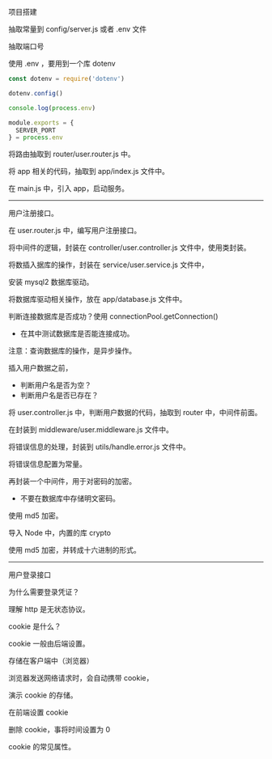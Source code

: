 项目搭建

抽取常量到 config/server.js 或者 .env 文件

抽取端口号

使用 .env ，要用到一个库 dotenv

```js
const dotenv = require('dotenv')

dotenv.config()

console.log(process.env)

module.exports = {
  SERVER_PORT
} = process.env
```



将路由抽取到 router/user.router.js 中。



将 app 相关的代码，抽取到 app/index.js 文件中。



在 main.js 中，引入 app，启动服务。

---

用户注册接口。

在 user.router.js 中，编写用户注册接口。



将中间件的逻辑，封装在 controller/user.controller.js 文件中，使用类封装。



将数插入据库的操作，封装在 service/user.service.js 文件中，



安装 mysql2 数据库驱动。



将数据库驱动相关操作，放在 app/database.js 文件中。

判断连接数据库是否成功？使用 connectionPool.getConnection()

- 在其中测试数据库是否能连接成功。

注意：查询数据库的操作，是异步操作。



插入用户数据之前，

- 判断用户名是否为空？
- 判断用户名是否已存在？



将 user.controller.js 中，判断用户数据的代码，抽取到 router 中，中间件前面。

在封装到 middleware/user.middleware.js 文件中。

将错误信息的处理，封装到 utils/handle.error.js 文件中。

将错误信息配置为常量。



再封装一个中间件，用于对密码的加密。

- 不要在数据库中存储明文密码。

使用 md5 加密。

导入 Node 中，内置的库 crypto

使用 md5 加密，并转成十六进制的形式。

---

用户登录接口



为什么需要登录凭证？



理解 http 是无状态协议。



cookie 是什么？

cookie 一般由后端设置。

存储在客户端中（浏览器）

浏览器发送网络请求时，会自动携带 cookie，



演示 cookie 的存储。

在前端设置 cookie

删除 cookie，事将时间设置为 0



cookie 的常见属性。

